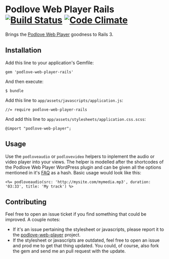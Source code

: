 # Podlove Web Player Rails [![Build Status](https://travis-ci.org/coding-chimp/podlove-web-player-rails.png?branch=master)](https://travis-ci.org/coding-chimp/podlove-web-player-rails) [![Code Climate](https://codeclimate.com/github/coding-chimp/podlove-web-player-rails.png)](https://codeclimate.com/github/coding-chimp/podlove-web-player-rails) #

Brings the [Podlove Web Player][pwp] goodness to Rails 3.

## Installation ##

Add this line to your application's Gemfile:

    gem 'podlove-web-player-rails'

And then execute:

    $ bundle

Add this line to `app/assets/javascripts/application.js`:

    //= require podlove-web-player-rails

And add this line to `app/assets/stylesheets/application.css.scss`:

    @import "podlove-web-player";

## Usage ##

Use the `podloveaudio` or `podlovevideo` helpers to inplement the audio or video player into your views. The helper is modelled after the shortcodes of the Podlove Web Player WordPress plugin and can be given all the options mentioned in it's [FAQ][pwpw] as a hash. Basic usage would look like this:

    <%= podloveaudio(src: 'http://mysite.com/mymedia.mp3', duration: '03:33', title: 'My track') %>

## Contributing ##

Feel free to open an issue ticket if you find something that could be improved. A couple notes:

* If it's an issue pertaining the stylesheet or javascripts, please report it to the [podlove-web-player][pwpg] project.
* If the stylesheet or javascripts are outdated, feel free to open an issue and prod me to get that thing updated. You could, of course, also fork the gem and send me an pull request with the update.

[pwp]: http://podlove.org/podlove-web-player/
[pwpw]: http://wordpress.org/extend/plugins/podlove-web-player/faq/
[pwpg]: https://github.com/podlove/podlove-web-player